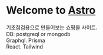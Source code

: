 # Welcome to [Astro](https://astro.build)

기초점검용으로 만들어보는 쇼핑몰 사이트.  
DB: postgreql or mongodb  
Graphql. Prisma  
React. Tailwind
